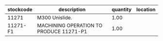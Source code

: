 |stockcode|description|quantity|location|
|---------|-----------|--------|--------|
|11271|M300 Unislide.|1.00||
|11271-F1|MACHINING OPERATION TO PRODUCE 11271-P1|1.00||
